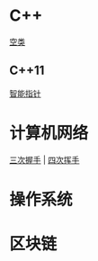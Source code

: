 # C++

[空类][empty_class]

## C++11

[智能指针][smart_pointer]

# 计算机网络

[三次握手][tcp_handshake] | [四次挥手][tcp_close]

# 操作系统

# 区块链


[empty_class]: https://github.com/cyyuz/Note/blob/master/C%2B%2B.md#空类
[smart_pointer]: https://github.com/cyyuz/Note/blob/master/C%2B%2B.md#智能指针

[tcp_handshake]: https://github.com/cyyuz/Note/blob/master/%E8%AE%A1%E7%AE%97%E6%9C%BA%E7%BD%91%E7%BB%9C.md#三次握手
[tcp_close]: https://github.com/cyyuz/Note/blob/master/%E8%AE%A1%E7%AE%97%E6%9C%BA%E7%BD%91%E7%BB%9C.md#四次挥手